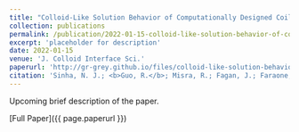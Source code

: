 ```yaml
---
title: "Colloid-Like Solution Behavior of Computationally Designed Coiled Coil Bundlemers"
collection: publications
permalink: /publication/2022-01-15-colloid-like-solution-behavior-of-computationally-designed-coiled-coil-bundlemers/
excerpt: 'placeholder for description'
date: 2022-01-15
venue: 'J. Colloid Interface Sci.'
paperurl: 'http://gr-grey.github.io/files/colloid-like-solution-behavior-of-computationally-designed-coiled-coil-bundlemers.pdf'
citation: 'Sinha, N. J.; <b>Guo, R.</b>; Misra, R.; Fagan, J.; Faraone, A.; Kloxin, C. J.; Saven, J. G.; Jensen, G. V.; Pochan, D. J., <i>J. Colloid Interface Sci.</i> 606 (2022) 1974–1982'
---
```

Upcoming brief description of the paper.

[Full Paper]({{ page.paperurl }})
